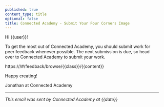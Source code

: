 ```yaml
---
published: true
content_type: title
optional: false
title: Connected Academy - Submit Your Four Corners Image
---
```

Hi {{user}}!

To get the most out of Connected Academy, you should submit work for peer feedback whenever possible. The next submission is due, so head over to Connected Academy to submit your work.

https://<replacewithyourdomain>/#/feedback/browse/{{class}}/{{content}}

Happy creating!

Jonathan at Connected Academy

----
_This email was sent by Connected Academy at {{date}}_